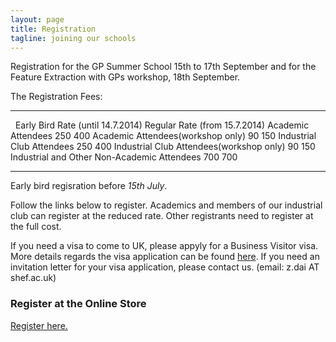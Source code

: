 ```yaml
---
layout: page
title: Registration
tagline: joining our schools
---
```



Registration for the GP Summer School 15th to 17th September and for the
Feature Extraction with GPs workshop, 18th September.

The Registration Fees:

  --------------------------------------------- ----------------------------------- -------------------------------
                                                Early Bird Rate (until 14.7.2014)   Regular Rate (from 15.7.2014)
  Academic Attendees                            250                                 400
  Academic Attendees(workshop only)             90                                  150
  Industrial Club Attendees                     250                                 400
  Industrial Club Attendees(workshop only)      90                                  150
  Industrial and Other Non-Academic Attendees   700                                 700
  --------------------------------------------- ----------------------------------- -------------------------------

Early bird regisration before *15th July*.

Follow the links below to register. Academics and members of our
industrial club can register at the reduced rate. Other registrants need
to register at the full cost.

If you need a visa to come to UK, please appyly for a Business Visitor
visa. More details regards the visa application can be found
[here](http://www.gov.uk/business-visitor-visa/overview). If you need an
invitation letter for your visa application, please contact us. (email:
z.dai AT shef.ac.uk)

### Register at the Online Store

[Register
here.](http://onlineshop.shef.ac.uk/browse/extra_info.asp?compid=1&modid=2&deptid=8&catid=39&prodid=300)


